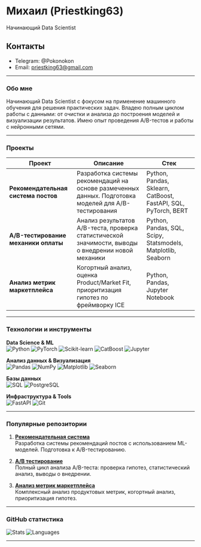 # Михаил (Priestking63)
Начинающий Data Scientist

## Контакты
- Telegram: @Pokonokon
- Email: priestking63@gmail.com
---

### Обо мне
Начинающий Data Scientist с фокусом на применение машинного обучения для решения практических задач. Владею полным циклом работы с данными: от очистки и анализа до построения моделей и визуализации результатов. Имею опыт проведения A/B-тестов и работы с нейронными сетями.

---

### Проекты

| Проект | Описание | Стек |
|--------|-----------|------|
| **Рекомендательная система постов** | Разработка системы рекомендаций на основе размеченных данных. Подготовка моделей для A/B-тестирования | Python, Pandas, Sklearn, CatBoost, FastAPI, SQL, PyTorch, BERT |
| **A/B-тестирование механики оплаты** | Анализ результатов A/B-теста, проверка статистической значимости, выводы о внедрении новой механики | Python, Pandas, SQL, Scipy, Statsmodels, Matplotlib, Seaborn |
| **Анализ метрик маркетплейса** | Когортный анализ, оценка Product/Market Fit, приоритизация гипотез по фреймворку ICE |  Python, Pandas, Jupyter Notebook |

---

### Технологии и инструменты

**Data Science & ML**  
![Python](https://img.shields.io/badge/Python-3776AB?logo=python&logoColor=white)
![PyTorch](https://img.shields.io/badge/PyTorch-EE4C2C?logo=pytorch&logoColor=white)
![Scikit-learn](https://img.shields.io/badge/Scikit--learn-F7931E?logo=scikit-learn&logoColor=white)
![CatBoost](https://img.shields.io/badge/CatBoost-00C4CC?logo=catboost&logoColor=white)
![Jupyter](https://img.shields.io/badge/Jupyter-F37626?logo=jupyter&logoColor=white)

**Анализ данных & Визуализация**  
![Pandas](https://img.shields.io/badge/Pandas-150458?logo=pandas&logoColor=white)
![NumPy](https://img.shields.io/badge/NumPy-013243?logo=numpy&logoColor=white)
![Matplotlib](https://img.shields.io/badge/Matplotlib-11557C?logo=matplotlib&logoColor=white)
![Seaborn](https://img.shields.io/badge/Seaborn-3776AB?logo=seaborn&logoColor=white)

**Базы данных**  
![SQL](https://img.shields.io/badge/SQL-4479A1?logo=postgresql&logoColor=white)
![PostgreSQL](https://img.shields.io/badge/PostgreSQL-336791?logo=postgresql&logoColor=white)

**Инфраструктура & Tools**  
![FastAPI](https://img.shields.io/badge/FastAPI-009688?logo=fastapi&logoColor=white)
![Git](https://img.shields.io/badge/Git-F05032?logo=git&logoColor=white)

---

### Популярные репозитории

1. **[Рекомендательная система](https://github.com/Priestking63/Priestking63/tree/main/recomendation)**  
Разработка системы рекомендаций постов с использованием ML-моделей. Подготовка к A/B-тестированию.

2. **[A/B тестирование](https://github.com/Priestking63/Priestking63/tree/main/final_proj)**  
Полный цикл анализа A/B-теста: проверка гипотез, статистический анализ, выводы о внедрении.

3. **[Анализ метрик маркетплейса](https://github.com/Priestking63/Priestking63/tree/main/first_proj)**  
Комплексный анализ продуктовых метрик, когортный анализ, приоритизация гипотез.

---

### GitHub статистика

![Stats](https://github-readme-stats.vercel.app/api?username=Priestking63&show_icons=true&theme=default)
![Languages](https://github-readme-stats.vercel.app/api/top-langs/?username=Priestking63&layout=compact)

---
